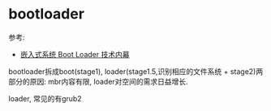 # bootloader
参考:
- [嵌入式系统 Boot Loader 技术内幕](https://www.ibm.com/developerworks/cn/linux/l-btloader/index.html)

bootloader拆成boot(stage1), loader(stage1.5,识别相应的文件系统 + stage2)两部分的原因:
mbr内容有限, loader对空间的需求日益增长.

loader, 常见的有grub2